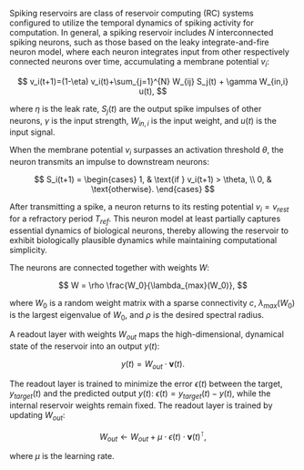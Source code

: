 Spiking reservoirs are class of reservoir computing (RC) systems configured to utilize the temporal dynamics of spiking activity for computation. In general, a spiking reservoir includes $N$ interconnected spiking neurons, such as those based on the leaky integrate-and-fire neuron model, where each neuron integrates input from other respectively connected neurons over time, accumulating
a membrane potential $v_i$:


$$ v_i(t+1)=(1-\eta) v_i(t)+\sum_{j=1}^{N} W_{ij} S_j(t) + \gamma W_{in,i} u(t), $$

where $\eta$ is the leak rate, $S_j(t)$ are the output spike impulses of other neurons, $\gamma$ is the input strength, $W_{in,i}$ is the input weight, and $u(t)$ is the input signal.

When the membrane potential $v_i$  surpasses an activation threshold $\theta$, the neuron transmits an impulse to downstream neurons:


$$
S_i(t+1) =
\begin{cases}
    1, & \text{if } v_i(t+1) > \theta, \\
    0, & \text{otherwise}.
\end{cases}
$$

After transmitting a spike, a neuron returns to its resting potential $v_i = v_{rest}$ for a refractory period $T_{ref}$. This neuron model at least partially captures essential dynamics of biological neurons, thereby allowing the reservoir to exhibit biologically plausible dynamics while maintaining computational simplicity.

The neurons are connected together with weights $W$:

$$
W = \rho \frac{W_0}{\lambda_{max}(W_0)},
$$

where $W_0$ is a random weight matrix with a sparse connectivity $c$, $\lambda_{max}(W_0)$ is the largest eigenvalue of $W_0$, and $\rho$ is the desired spectral radius.


A readout layer with weights $W_{out}$ maps the high-dimensional, dynamical state of the reservoir into an output $y(t)$:

$$
y(t) = W_{out} \cdot \mathbf{v}(t).
$$

The readout layer is trained to minimize the error $\epsilon(t)$ between the target, $y_{target}(t)$ and the predicted output $y(t)$: $\epsilon(t) = y_{target}(t) - y(t)$, while the internal
reservoir weights remain fixed. The readout layer is trained by updating $W_{out}$:

$$
W_{out} \leftarrow W_{out} + \mu \cdot \epsilon(t) \cdot \mathbf{v}(t)^\intercal,
$$

where $\mu$ is the learning rate.

